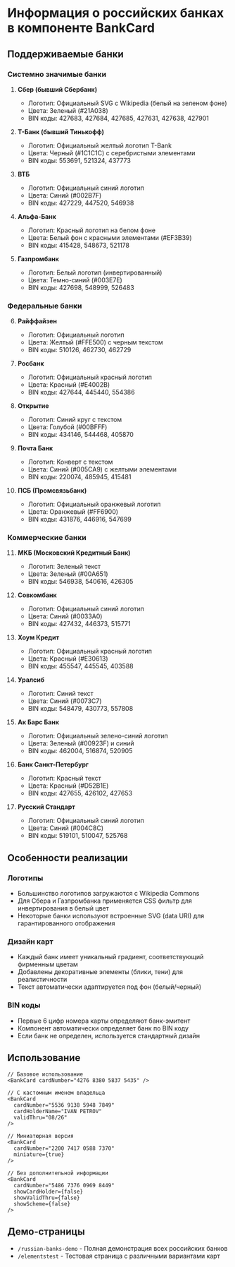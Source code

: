 # Информация о российских банках в компоненте BankCard

## Поддерживаемые банки

### Системно значимые банки

1. **Сбер (бывший Сбербанк)**
   - Логотип: Официальный SVG с Wikipedia (белый на зеленом фоне)
   - Цвета: Зеленый (#21A038)
   - BIN коды: 427683, 427684, 427685, 427631, 427638, 427901

2. **Т-Банк (бывший Тинькофф)**
   - Логотип: Официальный желтый логотип T-Bank
   - Цвета: Черный (#1C1C1C) с серебристыми элементами
   - BIN коды: 553691, 521324, 437773

3. **ВТБ**
   - Логотип: Официальный синий логотип
   - Цвета: Синий (#002B7F)
   - BIN коды: 427229, 447520, 546938

4. **Альфа-Банк**
   - Логотип: Красный логотип на белом фоне
   - Цвета: Белый фон с красными элементами (#EF3B39)
   - BIN коды: 415428, 548673, 521178

5. **Газпромбанк**
   - Логотип: Белый логотип (инвертированный)
   - Цвета: Темно-синий (#003E7E)
   - BIN коды: 427698, 548999, 526483

### Федеральные банки

6. **Райффайзен**
   - Логотип: Официальный логотип
   - Цвета: Желтый (#FFE500) с черным текстом
   - BIN коды: 510126, 462730, 462729

7. **Росбанк**
   - Логотип: Официальный красный логотип
   - Цвета: Красный (#E4002B)
   - BIN коды: 427644, 445440, 554386

8. **Открытие**
   - Логотип: Синий круг с текстом
   - Цвета: Голубой (#00BFFF)
   - BIN коды: 434146, 544468, 405870

9. **Почта Банк**
   - Логотип: Конверт с текстом
   - Цвета: Синий (#005CA9) с желтыми элементами
   - BIN коды: 220074, 485945, 415481

10. **ПСБ (Промсвязьбанк)**
    - Логотип: Официальный оранжевый логотип
    - Цвета: Оранжевый (#FF6900)
    - BIN коды: 431876, 446916, 547699

### Коммерческие банки

11. **МКБ (Московский Кредитный Банк)**
    - Логотип: Зеленый текст
    - Цвета: Зеленый (#00A651)
    - BIN коды: 546938, 540616, 426305

12. **Совкомбанк**
    - Логотип: Официальный синий логотип
    - Цвета: Синий (#0033A0)
    - BIN коды: 427432, 446373, 515771

13. **Хоум Кредит**
    - Логотип: Официальный красный логотип
    - Цвета: Красный (#E30613)
    - BIN коды: 455547, 445545, 403588

14. **Уралсиб**
    - Логотип: Синий текст
    - Цвета: Синий (#0073C7)
    - BIN коды: 548479, 430773, 557808

15. **Ак Барс Банк**
    - Логотип: Официальный зелено-синий логотип
    - Цвета: Зеленый (#00923F) и синий
    - BIN коды: 462004, 516874, 520905

16. **Банк Санкт-Петербург**
    - Логотип: Красный текст
    - Цвета: Красный (#D52B1E)
    - BIN коды: 427655, 426102, 427653

17. **Русский Стандарт**
    - Логотип: Официальный синий логотип
    - Цвета: Синий (#004C8C)
    - BIN коды: 519101, 510047, 525768

## Особенности реализации

### Логотипы
- Большинство логотипов загружаются с Wikipedia Commons
- Для Сбера и Газпромбанка применяется CSS фильтр для инвертирования в белый цвет
- Некоторые банки используют встроенные SVG (data URI) для гарантированного отображения

### Дизайн карт
- Каждый банк имеет уникальный градиент, соответствующий фирменным цветам
- Добавлены декоративные элементы (блики, тени) для реалистичности
- Текст автоматически адаптируется под фон (белый/черный)

### BIN коды
- Первые 6 цифр номера карты определяют банк-эмитент
- Компонент автоматически определяет банк по BIN коду
- Если банк не определен, используется стандартный дизайн

## Использование

```tsx
// Базовое использование
<BankCard cardNumber="4276 8380 5837 5435" />

// С кастомным именем владельца
<BankCard 
  cardNumber="5536 9138 5948 7849"
  cardHolderName="IVAN PETROV"
  validThru="08/26"
/>

// Миниатюрная версия
<BankCard 
  cardNumber="2200 7417 0588 7370"
  miniature={true}
/>

// Без дополнительной информации
<BankCard 
  cardNumber="5486 7376 0969 8449"
  showCardHolder={false}
  showValidThru={false}
  showScheme={false}
/>
```

## Демо-страницы

- `/russian-banks-demo` - Полная демонстрация всех российских банков
- `/elementstest` - Тестовая страница с различными вариантами карт